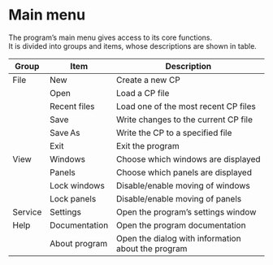 # Main menu

The program’s main menu gives access to its core functions.  
It is divided into groups and items, whose descriptions are shown in table.

| Group | Item          | Description                                          |
|-------|---------------|------------------------------------------------------|
| File  | New           | Create a new CP                                     |
|       | Open          | Load a CP file                                      |
|       | Recent files  | Load one of the most recent CP files                |
|       | Save          | Write changes to the current CP file                 |
|       | Save As       | Write the CP to a specified file                     |
|       | Exit          | Exit the program                                    |
| View  | Windows       | Choose which windows are displayed                  |
|       | Panels        | Choose which panels are displayed                   |
|       | Lock windows  | Disable/enable moving of windows                    |
|       | Lock panels   | Disable/enable moving of panels                      |
| Service | Settings     | Open the program’s settings window                  |
| Help  | Documentation | Open the program documentation                       |
|       | About program | Open the dialog with information about the program  |